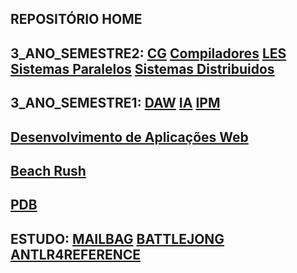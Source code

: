 ## REPOSITÓRIO HOME
## 3_ANO_SEMESTRE2: [CG](https://github.com/kaiser76936/CG.git) [Compiladores](https://github.com/kaiser76936/Compiladores.git) [LES](https://github.com/Nickurama/doccano.git) [Sistemas Paralelos](https://github.com/kaiser76936/Sistemas-Paralelos.git) [Sistemas Distribuidos](https://github.com/kaiser76936/SD.git)
## 3_ANO_SEMESTRE1: [DAW](https://github.com/kaiser76936/DAW.git)  [IA](https://github.com/kaiser76936/IA.git) [IPM](https://github.com/kaiser76936/IPM.git)
## [Desenvolvimento de Aplicações Web](https://github.com/kaiser76936/Desenvolvimento_de_Aplicacoes_Web.git)
##  [Beach Rush](https://github.com/AfonsoNG03/ProjetoCG.git) 
## [PDB](https://github.com/kaiser76936/PDB.git)
## ESTUDO: [MAILBAG](https://github.com/kaiser76936/Mailbag.git)  [BATTLEJONG](https://github.com/kaiser76936/BattleJong.git) [ANTLR4REFERENCE](https://github.com/lukekras/def-antlr4-ref-code.git)
